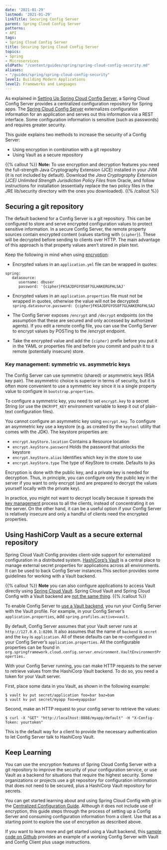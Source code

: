 ```yaml
---
date: '2021-01-29'
lastmod: '2021-01-29'
linkTitle: Securing Config Server
parent: Spring Cloud Config Server
patterns:
- API
tags:
- Spring Cloud Config Server
title: Securing Spring Cloud Config Server
topics:
- Spring
- Microservices
oldPath: "/content/guides/spring/spring-cloud-config-security.md"
aliases:
- "/guides/spring/spring-cloud-config-security"
level1: Building Modern Applications
level2: Frameworks and Languages
---
```


As explained in [Setting Up Spring Cloud Config Server](/guides/spring/spring-cloud-config-set-up/), a Spring Cloud Config Server provides a centralized configuration repository for Spring apps. The [Spring Cloud Config Server](https://cloud.spring.io/spring-cloud-config/reference/html/) externalizes configuration information for an application and serves out this information via a REST interface. Some configuration information is sensitive (such as passwords) and requires greater security. 

This guide explains two methods to increase the security of a Config Server:

* Using encryption in combination with a git repository
* Using Vault as a secure repository

{{% callout %}}
**Note:** To use encryption and decryption features you need the full-strength Java Cryptography Extension (JCE) installed in your JVM (it is not included by default). Download the *Java Cryptography Extension (JCE) Unlimited Strength Jurisdiction Policy Files* from Oracle, and follow instructions for installation (essentially replace the two policy files in the JRE lib/security directory with the ones you downloaded).
{{% /callout %}}

## Securing a git repository
The default backend for a Config Server is a git repository. This can be configured to store and serve encrypted configuration values to protect sensitive information. In a secure Config Server, the remote property sources contain encrypted content (values starting with `{cipher}`). These will be decrypted before sending to clients over HTTP. The main advantage of this approach is that property values aren’t stored in plain text. 

Keep the following in mind when using [encryption](https://cloud.spring.io/spring-cloud-config/multi/multi__spring_cloud_config_server.html#_encryption_and_decryption):

* Encrypted values in an `application.yml` file can be wrapped in quotes:
```
spring:
   datasource:
      username: dbuser
      password: '{cipher}FKSAJDFGYOS8F7GLHAKERGFHLSAJ'
```

* Encrypted values in an `application.properties` file must not be wrapped in quotes, otherwise the value will not be decrypted: `spring.datasource.password: {cipher}FKSAJDFGYOS8F7GLHAKERGFHLSAJ`

* The Config Server exposes `/encrypt` and `/decrypt` endpoints (on the assumption that these are secured and only accessed by authorized agents). If you edit a remote config file, you can use the Config Server to encrypt values by POSTing to the /encrypt endpoint.

* Take the encrypted value and add the `{cipher}` prefix before you put it in the YAML or properties file and before you commit and push it to a remote (potentially insecure) store.

### Key management: symmetric vs. asymmetric keys
The Config Server can use symmetric (shared) or asymmetric keys (RSA key pair). The asymmetric choice is superior in terms of security, but it is often more convenient to use a symmetric key since it is a single property value to configure in `bootstrap.properties`.

To configure a symmetric key, you need to set `encrypt.key` to a secret String (or use the `ENCRYPT_KEY` environment variable to keep it out of plain-text configuration files).  

You cannot configure an asymmetric key using `encrypt.key`. To configure an asymmetric key use a keystore (e.g. as created by the `keytool` utility that comes with the JDK). The keystore properties are: 

* `encrypt.keyStore.location` Contains a Resource location
* `encrypt.keyStore.password` Holds the password that unlocks the keystore
* `encrypt.keyStore.alias` Identifies which key in the store to use
* `encrypt.keyStore.type` The type of KeyStore to create. Defaults to jks

Encryption is done with the public key, and a private key is needed for decryption. Thus, in principle, you can configure only the public key in the server if you want to only encrypt (and are prepared to decrypt the values yourself locally with the private key). 

In practice, you might not want to decrypt locally because it spreads the [key management](https://cloud.spring.io/spring-cloud-config/multi/multi__spring_cloud_config_server.html#_key_management) process to all the clients, instead of concentrating it on the server. On the other hand, it can be a useful option if your Config Server is relatively insecure and only a handful of clients need the encrypted properties.

## Using HashiCorp Vault as a secure external repository
Spring Cloud Vault Config provides client-side support for externalized configuration in a distributed system. [HashiCorp’s Vault](https://learn.hashicorp.com/collections/vault/getting-started) is a central place to manage external secret properties for applications across all environments. It can be used to back Config Server instances.This section provides some guidelines for working with a Vault backend. 

{{% callout %}}
**Note** you can also configure applications to access Vault directly using [Spring Cloud Vault](https://cloud.spring.io/spring-cloud-vault/reference/html/). Spring Cloud Vault and Spring Cloud Config with a Vault backend are [not the same thing](https://stackoverflow.com/questions/45502722/difference-between-spring-cloud-vault-and-spring-cloud-config-with-vault-backend).
{{% /callout %}}


To enable Config Server to [use a Vault backend](https://cloud.spring.io/spring-cloud-config/reference/html/#vault-backend), you run your Config Server with the Vault profile. For example, in your Config Server’s `application.properties`, add `spring.profiles.active=vault`.

By default, Config Server assumes that your Vault server runs at `http://127.0.0.1:8200`. It also assumes that the name of `backend` is `secret` and the `key` is `application`. All of these defaults can be re-configured in your Config Server’s `application.properties`. All the configurable properties can be found in `org.springframework.cloud.config.server.environment.VaultEnvironmentProperties.`

With your Config Server running, you can make HTTP requests to the server to retrieve values from the HashiCorp Vault backend. To do so, you need a token for your Vault server.

First, place some data in you Vault, as shown in the following example:

```
$ vault kv put secret/application foo=bar baz=bam
$ vault kv put secret/myapp foo=myappsbar
```
Second, make an HTTP request to your config server to retrieve the values:

```
$ curl -X "GET" "http://localhost:8888/myapp/default" -H "X-Config-Token: yourtoken"
```
This is the default way for a client to provide the necessary authentication to let Config Server talk to HashiCorp Vault.

## Keep Learning 
You can use the encryption features of Spring Cloud Config Server with a git repository to improve the security of your configuration service, or use Vault as a backend for situations that require the highest security. Some organizations or projects use a git repository for configuration information that does not need to be secured, plus a HashiCorp Vault repository for secrets.

You can get started learning about and using Spring Cloud Config with git in the [Centralized Configuration Guide](https://spring.io/guides/gs/centralized-configuration/). Although it does not include use of encryption, this guide steps through the process of setting up a Config Server and consuming configuration information from a client. Use that as a starting point to explore the use of encryption as described above. 

If you want to learn more and get started using a Vault backend, this [sample code on Github](https://github.com/spring-cloud-samples/spring-cloud-config-vault) provides an example of a working Config Server with Vault and Config Client plus usage instructions.
